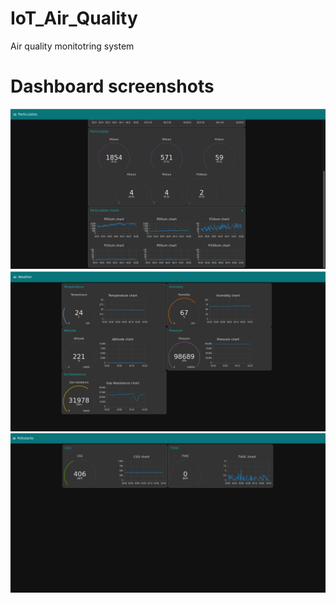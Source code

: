 # IoT_Air_Quality
Air quality monitotring system 
# Dashboard screenshots
![](images/Dashboard.png)
![](images/Dashboard2.png)
![](images/Dashboard3.png)
